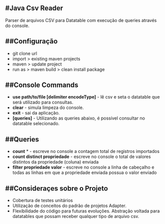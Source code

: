 #Java Csv Reader
-------------
Parser de arquivos CSV para Datatable com execução de queries através do console.


##Configuração
-------------
- git clone url 
- import > existing maven projects
- maven > update project
- run as > maven build > clean install package


##Console Commands
-------------
- **use path/to/file [delimiter encodeType]** - lê csv e seta o datatable que será utilizado para consultas.
- **clear** - simula limpeza do console.
- **exit** - sai da aplicação.
- **[queries]** - Utilizando as queries abaixo, é possível consultar no datatable selecionado.


##Queries
-------------
- **count** * - escreve no console a contagem total de registros importados
- **count distinct propriedade** - escreve no console o total de valores distintos da propriedade (coluna) enviada 
- **filter propriedade valor** - escreve no console a linha de cabeçalho e todas as linhas em que a propriedade enviada possua o valor enviado 


##Consideraçes sobre o Projeto
-------------
- Cobertura de testes unitários
- Utilização de conceitos do padrão de projetos Adapter.
- Flexibilidade do código para futuras evoluções. Abstração voltada para datatables que possam receber qualquer tipo de arquivo csv.
